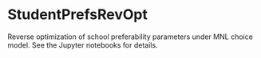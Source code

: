 # StudentPrefsRevOpt
Reverse optimization of school preferability parameters under MNL choice model. See the Jupyter notebooks for details.
